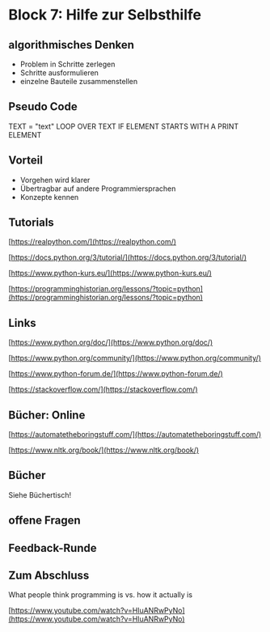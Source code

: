# Block 7: Hilfe zur Selbsthilfe

## algorithmisches Denken

* Problem in Schritte zerlegen
* Schritte ausformulieren
* einzelne Bauteile zusammenstellen

## Pseudo Code

TEXT =  "text"
LOOP OVER TEXT
    IF ELEMENT STARTS WITH A
        PRINT ELEMENT

## Vorteil

* Vorgehen wird klarer
* Übertragbar auf andere Programmiersprachen
* Konzepte kennen

## Tutorials

[https://realpython.com/](https://realpython.com/)

[https://docs.python.org/3/tutorial/](https://docs.python.org/3/tutorial/)

[https://www.python-kurs.eu/](https://www.python-kurs.eu/)

[https://programminghistorian.org/lessons/?topic=python](https://programminghistorian.org/lessons/?topic=python)

## Links

[https://www.python.org/doc/](https://www.python.org/doc/)

[https://www.python.org/community/](https://www.python.org/community/)

[https://www.python-forum.de/](https://www.python-forum.de/)

[https://stackoverflow.com/](https://stackoverflow.com/)

## Bücher: Online

[https://automatetheboringstuff.com/](https://automatetheboringstuff.com/)

[https://www.nltk.org/book/](https://www.nltk.org/book/)

## Bücher

Siehe Büchertisch!

## offene Fragen

## Feedback-Runde

## Zum Abschluss

What people think programming is vs. how it actually is

[https://www.youtube.com/watch?v=HluANRwPyNo](https://www.youtube.com/watch?v=HluANRwPyNo)